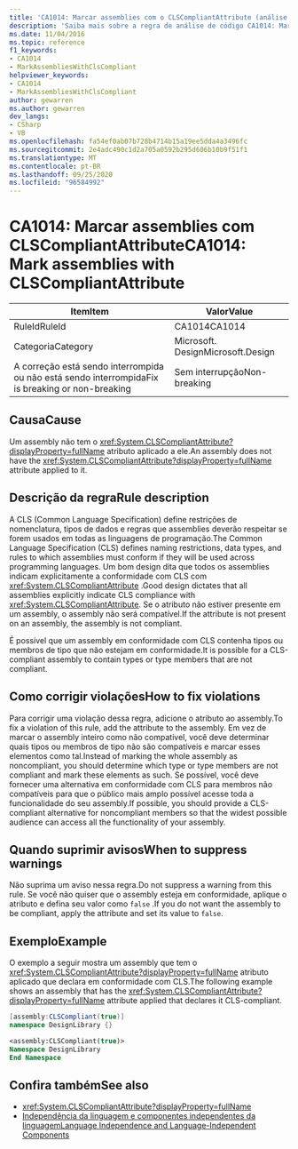 ```yaml
---
title: 'CA1014: Marcar assemblies com o CLSCompliantAttribute (análise de código)'
description: 'Saiba mais sobre a regra de análise de código CA1014: Marcar assemblies com o CLSCompliantAttribute'
ms.date: 11/04/2016
ms.topic: reference
f1_keywords:
- CA1014
- MarkAssembliesWithClsCompliant
helpviewer_keywords:
- CA1014
- MarkAssembliesWithClsCompliant
author: gewarren
ms.author: gewarren
dev_langs:
- CSharp
- VB
ms.openlocfilehash: fa54ef0ab07b728b4714b15a19ee5dda4a3496fc
ms.sourcegitcommit: 2e4adc490c1d2a705a0592b295d606b10b9f51f1
ms.translationtype: MT
ms.contentlocale: pt-BR
ms.lasthandoff: 09/25/2020
ms.locfileid: "96584992"
---
```

# <a name="ca1014-mark-assemblies-with-clscompliantattribute"></a><span data-ttu-id="85309-103">CA1014: Marcar assemblies com CLSCompliantAttribute</span><span class="sxs-lookup"><span data-stu-id="85309-103">CA1014: Mark assemblies with CLSCompliantAttribute</span></span>

| <span data-ttu-id="85309-104">Item</span><span class="sxs-lookup"><span data-stu-id="85309-104">Item</span></span>                                     | <span data-ttu-id="85309-105">Valor</span><span class="sxs-lookup"><span data-stu-id="85309-105">Value</span></span>            |
|------------------------------------------|------------------|
| <span data-ttu-id="85309-106">RuleId</span><span class="sxs-lookup"><span data-stu-id="85309-106">RuleId</span></span>                                   | <span data-ttu-id="85309-107">CA1014</span><span class="sxs-lookup"><span data-stu-id="85309-107">CA1014</span></span>           |
| <span data-ttu-id="85309-108">Categoria</span><span class="sxs-lookup"><span data-stu-id="85309-108">Category</span></span>                                 | <span data-ttu-id="85309-109">Microsoft. Design</span><span class="sxs-lookup"><span data-stu-id="85309-109">Microsoft.Design</span></span> |
| <span data-ttu-id="85309-110">A correção está sendo interrompida ou não está sendo interrompida</span><span class="sxs-lookup"><span data-stu-id="85309-110">Fix is breaking or non-breaking</span></span> | <span data-ttu-id="85309-111">Sem interrupção</span><span class="sxs-lookup"><span data-stu-id="85309-111">Non-breaking</span></span>     |

## <a name="cause"></a><span data-ttu-id="85309-112">Causa</span><span class="sxs-lookup"><span data-stu-id="85309-112">Cause</span></span>

<span data-ttu-id="85309-113">Um assembly não tem o <xref:System.CLSCompliantAttribute?displayProperty=fullName> atributo aplicado a ele.</span><span class="sxs-lookup"><span data-stu-id="85309-113">An assembly does not have the <xref:System.CLSCompliantAttribute?displayProperty=fullName> attribute applied to it.</span></span>

## <a name="rule-description"></a><span data-ttu-id="85309-114">Descrição da regra</span><span class="sxs-lookup"><span data-stu-id="85309-114">Rule description</span></span>

<span data-ttu-id="85309-115">A CLS (Common Language Specification) define restrições de nomenclatura, tipos de dados e regras que assemblies deverão respeitar se forem usados em todas as linguagens de programação.</span><span class="sxs-lookup"><span data-stu-id="85309-115">The Common Language Specification (CLS) defines naming restrictions, data types, and rules to which assemblies must conform if they will be used across programming languages.</span></span> <span data-ttu-id="85309-116">Um bom design dita que todos os assemblies indicam explicitamente a conformidade com CLS com <xref:System.CLSCompliantAttribute> .</span><span class="sxs-lookup"><span data-stu-id="85309-116">Good design dictates that all assemblies explicitly indicate CLS compliance with <xref:System.CLSCompliantAttribute>.</span></span> <span data-ttu-id="85309-117">Se o atributo não estiver presente em um assembly, o assembly não será compatível.</span><span class="sxs-lookup"><span data-stu-id="85309-117">If the attribute is not present on an assembly, the assembly is not compliant.</span></span>

<span data-ttu-id="85309-118">É possível que um assembly em conformidade com CLS contenha tipos ou membros de tipo que não estejam em conformidade.</span><span class="sxs-lookup"><span data-stu-id="85309-118">It is possible for a CLS-compliant assembly to contain types or type members that are not compliant.</span></span>

## <a name="how-to-fix-violations"></a><span data-ttu-id="85309-119">Como corrigir violações</span><span class="sxs-lookup"><span data-stu-id="85309-119">How to fix violations</span></span>

<span data-ttu-id="85309-120">Para corrigir uma violação dessa regra, adicione o atributo ao assembly.</span><span class="sxs-lookup"><span data-stu-id="85309-120">To fix a violation of this rule, add the attribute to the assembly.</span></span> <span data-ttu-id="85309-121">Em vez de marcar o assembly inteiro como não compatível, você deve determinar quais tipos ou membros de tipo não são compatíveis e marcar esses elementos como tal.</span><span class="sxs-lookup"><span data-stu-id="85309-121">Instead of marking the whole assembly as noncompliant, you should determine which type or type members are not compliant and mark these elements as such.</span></span> <span data-ttu-id="85309-122">Se possível, você deve fornecer uma alternativa em conformidade com CLS para membros não compatíveis para que o público mais amplo possível acesse toda a funcionalidade do seu assembly.</span><span class="sxs-lookup"><span data-stu-id="85309-122">If possible, you should provide a CLS-compliant alternative for noncompliant members so that the widest possible audience can access all the functionality of your assembly.</span></span>

## <a name="when-to-suppress-warnings"></a><span data-ttu-id="85309-123">Quando suprimir avisos</span><span class="sxs-lookup"><span data-stu-id="85309-123">When to suppress warnings</span></span>

<span data-ttu-id="85309-124">Não suprima um aviso nessa regra.</span><span class="sxs-lookup"><span data-stu-id="85309-124">Do not suppress a warning from this rule.</span></span> <span data-ttu-id="85309-125">Se você não quiser que o assembly esteja em conformidade, aplique o atributo e defina seu valor como `false` .</span><span class="sxs-lookup"><span data-stu-id="85309-125">If you do not want the assembly to be compliant, apply the attribute and set its value to `false`.</span></span>

## <a name="example"></a><span data-ttu-id="85309-126">Exemplo</span><span class="sxs-lookup"><span data-stu-id="85309-126">Example</span></span>

<span data-ttu-id="85309-127">O exemplo a seguir mostra um assembly que tem o <xref:System.CLSCompliantAttribute?displayProperty=fullName> atributo aplicado que declara em conformidade com CLS.</span><span class="sxs-lookup"><span data-stu-id="85309-127">The following example shows an assembly that has the <xref:System.CLSCompliantAttribute?displayProperty=fullName> attribute applied that declares it CLS-compliant.</span></span>

```csharp
[assembly:CLSCompliant(true)]
namespace DesignLibrary {}
```

```vb
<assembly:CLSCompliant(true)>
Namespace DesignLibrary
End Namespace
```

## <a name="see-also"></a><span data-ttu-id="85309-128">Confira também</span><span class="sxs-lookup"><span data-stu-id="85309-128">See also</span></span>

- <xref:System.CLSCompliantAttribute?displayProperty=fullName>
- [<span data-ttu-id="85309-129">Independência da linguagem e componentes independentes da linguagem</span><span class="sxs-lookup"><span data-stu-id="85309-129">Language Independence and Language-Independent Components</span></span>](../../../standard/language-independence-and-language-independent-components.md)
